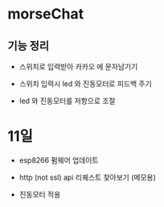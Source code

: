 # morseChat

## 기능 정리

- 스위치로 입력받아 카카오 에 문자남기기

- 스위치 입력시 led 와 진동모터로 피드백 주기

- led 와 진동모터를 저항으로 조절

# 11일

- esp8266 펌웨어 업데이트

- http (not ssl) api 리퀘스트 찾아보기 (메모용)

- 진동모터 적용
